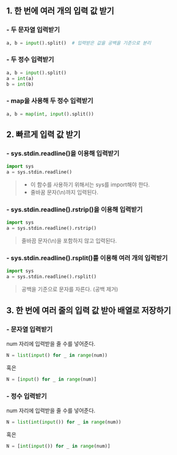 ## 1. 한 번에 여러 개의 입력 값 받기
### - 두 문자열 입력받기
```python
a, b = input().split()  # 입력받은 값을 공백을 기준으로 분리
```
### - 두 정수 입력받기
```python
a, b = input().split()
a = int(a)
b = int(b)
```
### - map을 사용해 두 정수 입력받기
```python
a, b = map(int, input().split())
```

## 2. 빠르게 입력 값 받기
### - sys.stdin.readline()을 이용해 입력받기
```python
import sys
a = sys.stdin.readline()
```
> - 이 함수를 사용하기 위해서는 sys를 import해야 한다.<br>
> - 줄바꿈 문자(\n)까지 입력된다.
### - sys.stdin.readline().rstrip()을 이용해 입력받기
```python
import sys
a = sys.stdin.readline().rstrip()
```
> 줄바끔 문자(\n)을 포함하지 않고 입력된다.
### - sys.stdin.readline().rsplit()를 이용해 여러 개의 입력받기
```python
import sys
a = sys.stdin.readline().rsplit()
```
> 공백을 기준으로 문자를 자른다. (공백 제거)

## 3. 한 번에 여러 줄의 입력 값 받아 배열로 저장하기
### - 문자열 입력받기
num 자리에 입력받을 줄 수를 넣어준다.
```python
N = list(input() for _ in range(num))
```
혹은
```python
N = [input() for _ in range(num)]
```
### - 정수 입력받기
num 자리에 입력받을 줄 수를 넣어준다.
```python
N = list(int(input()) for _ in range(num))
```
혹은
```python
N = [int(input()) for _ in range(num)]
```